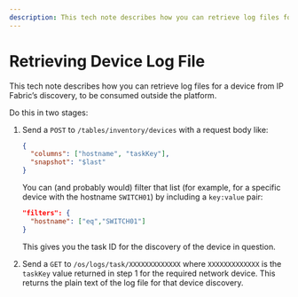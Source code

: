 ```yaml
---
description: This tech note describes how you can retrieve log files for a device from IP Fabric’s discovery, to be consumed outside the platform.
---
```


# Retrieving Device Log File

This tech note describes how you can retrieve log files for a device from IP
Fabric’s discovery, to be consumed outside the platform.

Do this in two stages:

1. Send a `POST` to `/tables/inventory/devices` with a request body like:

   ```json
   {
     "columns": ["hostname", "taskKey"],
     "snapshot": "$last"
   }
   ```

   You can (and probably would) filter that list (for example, for a specific
   device with the hostname `SWITCH01`) by including a `key:value` pair:

    ```json
    "filters": {
      "hostname": ["eq","SWITCH01"]
    }
    ```

    This gives you the task ID for the discovery of the device in question.

2. Send a `GET` to `/os/logs/task/XXXXXXXXXXXXX` where `XXXXXXXXXXXXX` is the
   `taskKey` value returned in step 1 for the required network device. This
   returns the plain text of the log file for that device discovery.
